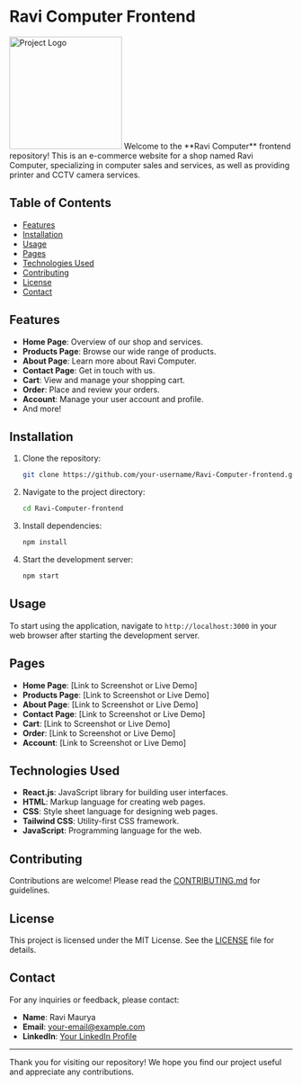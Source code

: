 # Ravi Computer Frontend

<img src="[link_to_your_logo.png](https://firebasestorage.googleapis.com/v0/b/ravi-computer.appspot.com/o/images%2Fnew%20logo%20fixed.png?alt=media&token=6f43e9f1-c7d9-4083-ba95-bdf1ed88a19b)" alt="Project Logo" width="200" height="200">
Welcome to the **Ravi Computer** frontend repository! This is an e-commerce website for a shop named Ravi Computer, specializing in computer sales and services, as well as providing printer and CCTV camera services.

## Table of Contents
- [Features](#features)
- [Installation](#installation)
- [Usage](#usage)
- [Pages](#pages)
- [Technologies Used](#technologies-used)
- [Contributing](#contributing)
- [License](#license)
- [Contact](#contact)

## Features
- **Home Page**: Overview of our shop and services.
- **Products Page**: Browse our wide range of products.
- **About Page**: Learn more about Ravi Computer.
- **Contact Page**: Get in touch with us.
- **Cart**: View and manage your shopping cart.
- **Order**: Place and review your orders.
- **Account**: Manage your user account and profile.
- And more!

## Installation

1. Clone the repository:
    ```bash
    git clone https://github.com/your-username/Ravi-Computer-frontend.git
    ```

2. Navigate to the project directory:
    ```bash
    cd Ravi-Computer-frontend
    ```

3. Install dependencies:
    ```bash
    npm install
    ```

4. Start the development server:
    ```bash
    npm start
    ```

## Usage
To start using the application, navigate to `http://localhost:3000` in your web browser after starting the development server.

## Pages

- **Home Page**: [Link to Screenshot or Live Demo]
- **Products Page**: [Link to Screenshot or Live Demo]
- **About Page**: [Link to Screenshot or Live Demo]
- **Contact Page**: [Link to Screenshot or Live Demo]
- **Cart**: [Link to Screenshot or Live Demo]
- **Order**: [Link to Screenshot or Live Demo]
- **Account**: [Link to Screenshot or Live Demo]

## Technologies Used
- **React.js**: JavaScript library for building user interfaces.
- **HTML**: Markup language for creating web pages.
- **CSS**: Style sheet language for designing web pages.
- **Tailwind CSS**: Utility-first CSS framework.
- **JavaScript**: Programming language for the web.

## Contributing

Contributions are welcome! Please read the [CONTRIBUTING.md](link_to_contributing_guidelines) for guidelines.

## License

This project is licensed under the MIT License. See the [LICENSE](link_to_license) file for details.

## Contact

For any inquiries or feedback, please contact:
- **Name**: Ravi Maurya
- **Email**: your-email@example.com
- **LinkedIn**: [Your LinkedIn Profile](link_to_linkedin_profile)

---

Thank you for visiting our repository! We hope you find our project useful and appreciate any contributions.
